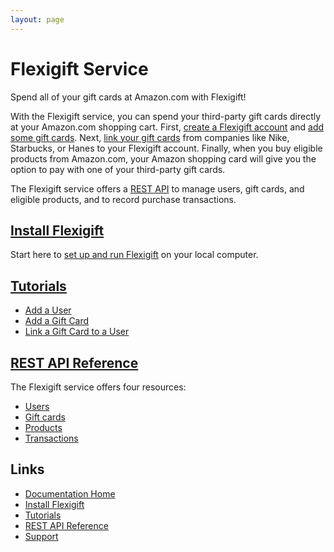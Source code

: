 ```yaml
---
layout: page
---
```


# Flexigift Service

Spend all of your gift cards at Amazon.com with Flexigift!

With the Flexigift service, you can spend your third-party gift cards directly at your Amazon.com 
shopping cart. First, [create a Flexigift account](tutorials/add-a-user.md) and 
[add some gift cards](tutorials/add-a-gift-card.md). Next, [link your gift cards](tutorials/link-card-to-user.md) 
from companies like Nike, Starbucks, or Hanes to your Flexigift account. Finally, when you buy eligible 
products from Amazon.com, your Amazon shopping card will give you the option to pay with one of your 
third-party gift cards.

The Flexigift service offers a [REST API](api/index.md) to manage users, gift cards, and eligible 
products, and to record purchase transactions.

## [Install Flexigift](setup.md)

Start here to [set up and run Flexigift](setup.md) on your local computer.

## [Tutorials](tutorials/index.md)

* [Add a User](tutorials/add-a-user.md)
* [Add a Gift Card](tutorials/add-a-gift-card.md)
* [Link a Gift Card to a User](tutorials/link-card-to-user.md)

## [REST API Reference](api/index.md)

The Flexigift service offers four resources:

* [Users](api/users/index.md)
* [Gift cards](api/gift-cards/index.md)
* [Products](api/products/index.md)
* [Transactions](api/transactions/index.md)

## Links

* [Documentation Home](index.md)
* [Install Flexigift](setup.md)
* [Tutorials](tutorials/index.md)
* [REST API Reference](api/index.md)
* [Support](mailto:support@example.com)
